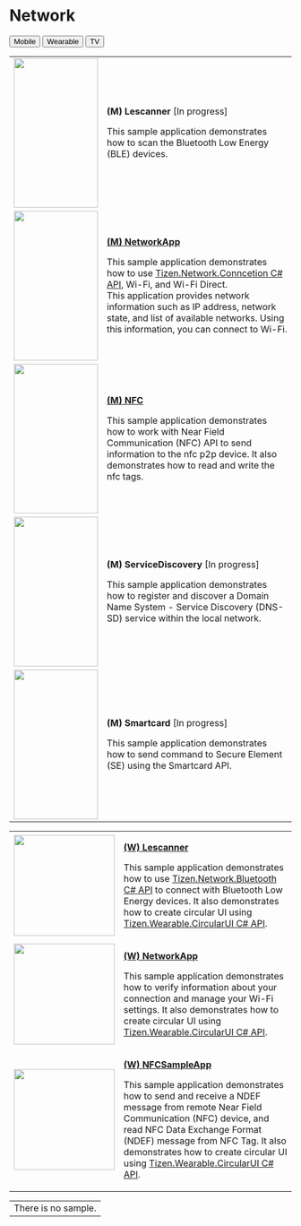 # Network

<!--
For MD:
-->

<link href="../css/dotnet-samples.css" ref="stylesheet">

<!--
for TD:

<style type="text/css">
    Please copy dotnet-samples.css and paste it here
</script>
-->

<div class="sampletab">
<button class="tablinks" onclick="openProfile(event, 'Mobile')" id="defaultOpen">Mobile</button> <button class="tablinks" onclick="openProfile(event, 'Wearable')">Wearable</button> <button class="tablinks" onclick="openProfile(event, 'TV')">TV</button>
</div>

<!-- Tab content -->
<div class="tabcontent" id="Mobile">
<table>
	<tbody>
		<tr>
			<td><img alt="" height="267" src="media/m16lescanner.jpg" width="150"/></td>
			<td>
			<p><strong>(M) Lescanner</strong> [In progress]</p>
			<p>This sample application demonstrates how to scan the Bluetooth Low Energy (BLE) devices.</p>
			</td>
		</tr>
		<tr>
			<td><img alt="" height="267" src="media/m17networkapp.png" width="150"/></td>
			<td>
			<p><a href="https://github.com/Samsung/Tizen-CSharp-Samples/tree/master/Mobile/NetworkApp" target="_blank"><strong>(M) NetworkApp</strong></a></p>
			<p>This sample application demonstrates how to use <a href="https://developer.tizen.org/dev-guide/csapi/api/Tizen.Network.Connection.html" target="_blank">Tizen.Network.Conncetion C# API</a>, Wi-Fi, and Wi-Fi Direct.<br />
			This application provides network information such as IP address, network state, and list of available networks. Using this information, you can connect to Wi-Fi.</p>
			</td>
		</tr>
		<tr>
			<td><img alt="" height="267" src="media/m35nfc.png" width="150"/></td>
			<td>
			<p><a href="https://github.com/Samsung/Tizen-CSharp-Samples/tree/master/Mobile/NFCSampleApp" target="_blank"><strong>(M) NFC</strong></a></p>
			<p>This sample application demonstrates how to work with Near Field Communication (NFC) API to send information to the nfc p2p device. It also demonstrates how to read and write the nfc tags.</p>
			</td>
		</tr>
		<tr>
			<td><img alt="" height="267" src="media/m45servicediscovery.png" width="150"/></td>
			<td>
			<p><strong>(M) ServiceDiscovery</strong> [In progress]</p>
			<p>This sample application demonstrates how to register and discover a Domain Name System - Service Discovery (DNS-SD) service within the local network.</p>
			</td>
		</tr>
		<tr>
			<td><img alt="" height="267" src="media/m33smartcard.png" width="150"/></td>
			<td>
			<p><strong>(M) Smartcard</strong> [In progress]</p>
			<p>This sample application demonstrates how to send command to Secure Element (SE) using the Smartcard API.</p>
			</td>
		</tr>
	</tbody>
</table>
</div>

<div class="tabcontent" id="Wearable">
<table>
	<tbody>
		<tr>
			<td><img alt="" height="180" src="media/wlescanner.png" width="180"/></td>
			<td>
                        <p><a href="https://github.com/Samsung/Tizen-CSharp-Samples/tree/master/Wearable/Lescanner" target="_blank"><strong>(W) Lescanner</strong></a></p>
			<p>This sample application demonstrates how to use <a href="https://developer.tizen.org/dev-guide/csapi/api/Tizen.Network.Bluetooth.html" target="_blank">Tizen.Network.Bluetooth C# API</a> to connect with Bluetooth Low Energy devices. It also demonstrates how to create circular UI using <a href="https://github.com/Samsung/Tizen.CircularUI/" target="_blank">Tizen.Wearable.CircularUI C# API</a>.</p>
			</td>
		</tr>
		<tr>
			<td><img alt="" height="180" src="media/wnetworkapp.png" width="180"/></td>
			<td>
                        <p><a href="https://github.com/Samsung/Tizen-CSharp-Samples/tree/master/Wearable/NetworkApp" target="_blank"><strong>(W) NetworkApp</strong></a></p>
			<p>This sample application demonstrates how to verify information about your connection and manage your Wi-Fi settings. It also demonstrates how to create circular UI using <a href="https://github.com/Samsung/Tizen.CircularUI/" target="_blank">Tizen.Wearable.CircularUI C# API</a>.</p>
			</td>
		</tr>
		<tr>
			<td><img alt="" height="180" src="media/wnfc.png" width="180"/></td>
			<td>
                        <p><a href="https://github.com/Samsung/Tizen-CSharp-Samples/tree/master/Wearable/NFCSampleApp" target="_blank"><strong>(W) NFCSampleApp</strong></a></p>
			<p>This sample application demonstrates how to send and receive a NDEF message from remote Near Field Communication (NFC) device, and read NFC Data Exchange Format (NDEF) message from NFC Tag. It also demonstrates how to create circular UI using <a href="https://github.com/Samsung/Tizen.CircularUI/" target="_blank">Tizen.Wearable.CircularUI C# API</a>.</p>
			</td>
		</tr>
	</tbody>
</table>
</div>

<div id="TV" class="tabcontent">
<table>
	<tbody>
		<tr>
			<td>There is no sample.</td>
		</tr>
	</tbody>
</table>
</div>

<!--
For MD:
-->
<script src="../js/dotnet-samples.js"></script>

<!--
for TD:

<script>
  Please copy dotnet-samples.js and paste it here
</script>
-->
